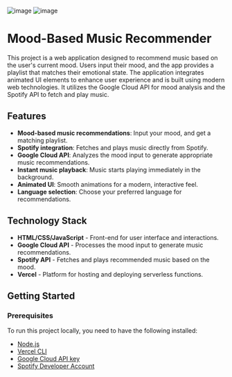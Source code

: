 ![image](https://github.com/user-attachments/assets/5504ad73-3ae7-4563-acf2-149c3baf4702)
![image](https://github.com/user-attachments/assets/1130bcc7-f278-4b59-9bcd-608fea98d863)

# Mood-Based Music Recommender

This project is a web application designed to recommend music based on the user's current mood. Users input their mood, and the app provides a playlist that matches their emotional state. The application integrates animated UI elements to enhance user experience and is built using modern web technologies. It utilizes the Google Cloud API for mood analysis and the Spotify API to fetch and play music.

## Features

- **Mood-based music recommendations**: Input your mood, and get a matching playlist.
- **Spotify integration**: Fetches and plays music directly from Spotify.
- **Google Cloud API**: Analyzes the mood input to generate appropriate music recommendations.
- **Instant music playback**: Music starts playing immediately in the background.
- **Animated UI**: Smooth animations for a modern, interactive feel.
- **Language selection**: Choose your preferred language for recommendations.

## Technology Stack

- **HTML/CSS/JavaScript** - Front-end for user interface and interactions.
- **Google Cloud API** - Processes the mood input to generate music recommendations.
- **Spotify API** - Fetches and plays recommended music based on the mood.
- **Vercel** - Platform for hosting and deploying serverless functions.
  
## Getting Started

### Prerequisites

To run this project locally, you need to have the following installed:

- [Node.js](https://nodejs.org/)
- [Vercel CLI](https://vercel.com/download)
- [Google Cloud API key](https://cloud.google.com/docs/authentication/getting-started)
- [Spotify Developer Account](https://developer.spotify.com/)

